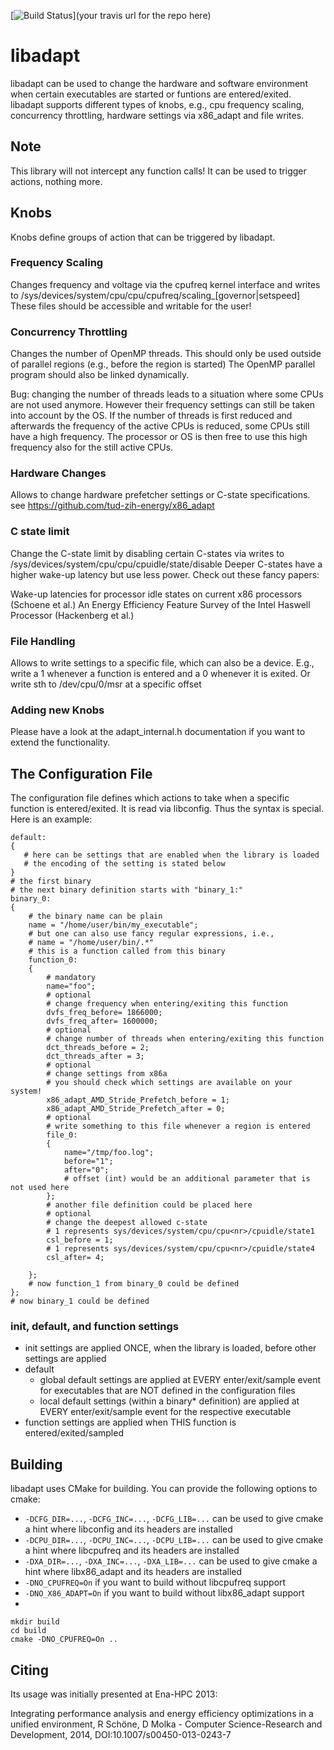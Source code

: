 [![Build Status](https://travis-ci.org/rschoene/libadapt.png)](your travis url for the repo here)

# libadapt
libadapt can be used to change the hardware and software environment when certain executables are started or funtions are entered/exited. libadapt supports different types of knobs, e.g., cpu frequency scaling, concurrency throttling, hardware settings via x86_adapt and file writes.

## Note
This library will not intercept any function calls! It can be used to trigger actions, nothing more.

## Knobs
Knobs define groups of action that can be triggered by libadapt. 
### Frequency Scaling

Changes frequency and voltage via the cpufreq kernel interface and writes to /sys/devices/system/cpu/cpu<nr>/cpufreq/scaling_[governor|setspeed] These files should be accessible and writable for the user!

### Concurrency Throttling

Changes the number of OpenMP threads. This should only be used outside of parallel regions (e.g., before the region is started) The OpenMP parallel program should also be linked dynamically.

Bug:
changing the number of threads leads to a situation where some CPUs are not used anymore. However their frequency settings can still be taken into account by the OS. If the number of threads is first reduced and afterwards the frequency of the active CPUs is reduced, some CPUs still have a high frequency. The processor or OS is then free to use this high frequency also for the still active CPUs.
### Hardware Changes

Allows to change hardware prefetcher settings or C-state specifications. see https://github.com/tud-zih-energy/x86_adapt

### C state limit

Change the C-state limit by disabling certain C-states via writes to /sys/devices/system/cpu/cpu<nr>/cpuidle/state<id>/disable Deeper C-states have a higher wake-up latency but use less power. Check out these fancy papers:

Wake-up latencies for processor idle states on current x86 processors (Schoene et al.)
An Energy Efficiency Feature Survey of the Intel Haswell Processor (Hackenberg et al.)
### File Handling

Allows to write settings to a specific file, which can also be a device. E.g., write a 1 whenever a function is entered and a 0 whenever it is exited. Or write sth to /dev/cpu/0/msr at a specific offset
### Adding new Knobs
Please have a look at the adapt_internal.h documentation if you want to extend the functionality.

## The Configuration File
The configuration file defines which actions to take when a specific function is entered/exited.
It is read via libconfig. Thus the syntax is special. Here is an example:
```
default:
{
   # here can be settings that are enabled when the library is loaded
   # the encoding of the setting is stated below
}
# the first binary
# the next binary definition starts with "binary_1:"
binary_0:
{
    # the binary name can be plain
    name = "/home/user/bin/my_executable";
    # but one can also use fancy regular expressions, i.e.,
    # name = "/home/user/bin/.*"
    # this is a function called from this binary
    function_0:
    {
        # mandatory
        name="foo";
        # optional
        # change frequency when entering/exiting this function
        dvfs_freq_before= 1866000; 
        dvfs_freq_after= 1600000;
        # optional
        # change number of threads when entering/exiting this function
        dct_threads_before = 2;
        dct_threads_after = 3;
        # optional
        # change settings from x86a
        # you should check which settings are available on your system!
        x86_adapt_AMD_Stride_Prefetch_before = 1;
        x86_adapt_AMD_Stride_Prefetch_after = 0;
        # optional
        # write something to this file whenever a region is entered
        file_0:
        {
            name="/tmp/foo.log";
            before="1";
            after="0";
            # offset (int) would be an additional parameter that is not used here
        };
        # another file definition could be placed here
        # optional
        # change the deepest allowed c-state
        # 1 represents sys/devices/system/cpu/cpu<nr>/cpuidle/state1
        csl_before = 1; 
        # 1 represents sys/devices/system/cpu/cpu<nr>/cpuidle/state4
        csl_after= 4;
             
    };
    # now function_1 from binary_0 could be defined
};
# now binary_1 could be defined
```
### init, default, and function settings

- init settings are applied ONCE, when the library is loaded, before other settings are applied
- default
  * global default settings are applied at EVERY enter/exit/sample event for executables that are NOT defined in the configuration files
  * local default settings (within a binary* definition) are applied at EVERY enter/exit/sample event for the respective executable
- function settings are applied when THIS function is entered/exited/sampled

## Building
libadapt uses CMake for building. You can provide the following options to cmake:
* `-DCFG_DIR=...`, `-DCFG_INC=...`, `-DCFG_LIB=...` can be used to give cmake a hint where libconfig and its headers are installed
* `-DCPU_DIR=...`, `-DCPU_INC=...`, `-DCPU_LIB=...` can be used to give cmake a hint where libcpufreq and its headers are installed
* `-DXA_DIR=...`, `-DXA_INC=...`, `-DXA_LIB=...` can be used to give cmake a hint where libx86_adapt and its headers are installed
* `-DNO_CPUFREQ=On` if you want to build without libcpufreq support
* `-DNO_X86_ADAPT=On` if you want to build without libx86_adapt support
* 
```
mkdir build
cd build
cmake -DNO_CPUFREQ=On ..
```

## Citing
Its usage was initially presented at Ena-HPC 2013:

Integrating performance analysis and energy efficiency optimizations in a unified environment, R Schöne, D Molka - Computer Science-Research and Development, 2014, DOI:10.1007/s00450-013-0243-7
